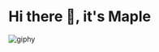 # Hi there :maple_leaf:, it's Maple

![giphy](https://user-images.githubusercontent.com/97957290/235060415-7a2c07ea-e9b3-4217-972a-a53d08b1fc9d.gif)

